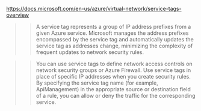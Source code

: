 https://docs.microsoft.com/en-us/azure/virtual-network/service-tags-overview

>> A service tag represents a group of IP address prefixes from a given Azure service. Microsoft manages the address prefixes encompassed by the service tag and automatically updates the service tag as addresses change, minimizing the complexity of frequent updates to network security rules.

>> You can use service tags to define network access controls on network security groups or Azure Firewall. Use service tags in place of specific IP addresses when you create security rules. By specifying the service tag name (for example, ApiManagement) in the appropriate source or destination field of a rule, you can allow or deny the traffic for the corresponding service.
